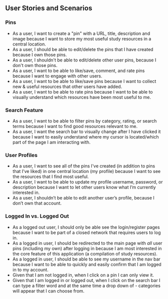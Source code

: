 ## User Stories and Scenarios
### Pins
- As a user, I want to create a "pin" with a URL, title, description and image because I want to store my most useful study resources in a central location.
- As a user, I should be able to edit/delete the pins that I have created because I own those pins.
- As a user, I shouldn't be able to edit/delete other user pins, because I don't own those pins.
- As a user, I want to be able to like/save, comment, and rate pins because I want to engage with other users.
- As a user, I want to be able to like/save pins because I want to collect new & useful resources that other users have added.
- As a user, I want to be able to rate pins because I want to be able to visually understand which resources have been most useful to me.

### Search Feature
- As a user, I want to be able to filter pins by category, rating, or search terms because I want to find good resources relevant to me.
- As a user, I want the search bar to visually change after I have clicked it because I want to easily understand where my cursor is located/which part of the page I am interacting with.

### User Profiles
- As a user, I want to see all of the pins I've created (in addition to pins that I’ve liked) in one central location (my profile) because I want to see the resources that I find most useful.
- As a user, I want to be able to update my profile username, password, or description because I want to let other users know what I’m currently interested in.
- As a user, I shouldn’t be able to edit another user’s profile, because I don’t own that account.

### Logged In vs. Logged Out
- As a logged out user, I should only be able see the login/register pages because I want to be part of a closed network that requires users to log in.
- As a logged in user, I should be redirected to the main page with _all_ user pins (including my own) after logging in because I am most interested in the core feature of this application (a compilation of study resources).
- As a logged in user, I should be able to see my username in the nav bar because I want to be able to quickly and easily confirm that I am logged in to my account.
- Given that I am not logged in, when I click on a pin I can only view it.
- Given that I am logged in or logged out, when I click on the search bar I can type a filter word and at the same time a drop down of - categories will appear that I can choose from.
